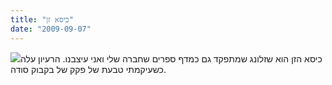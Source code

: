 ```yaml
---
title: "כיסא זן"
date: "2009-09-07"
---
```


[![](https://nurnachman.files.wordpress.com/2009/09/32b99-zenchair.jpg?w=300)](https://nurnachman.files.wordpress.com/2009/09/32b99-zenchair.jpg)כיסא הזן הוא שזלונג שמתפקד גם כמדף ספרים שחברה שלי ואני עיצבנו. הרעיון עלה כשעיקמתי טבעת של פקק של בקבוק סודה.
